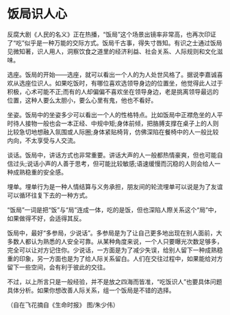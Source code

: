 # 饭局识人心

反腐大剧《人民的名义》正在热播，“饭局”这个场景出镜率非常高，也再次印证了“吃”似乎是一种万能的交际方式。饭局千古事，得失寸唇知。有识之士通过饭局见微知著，识人用人，洞察饮食之道里的经济利益、社会关系、人际规则和文化滋味。 

选座。饭局的开始——选座，就可以看出一个人的为人处世风格了。据说李嘉诚喜欢从选座位识人。如果吃饭时，有哪位喜欢选领导身边的位置坐，他觉得此人过于积极，心术可能不正;而有的人却偏偏不喜欢坐在领导身边，老是挑离领导最远的位置，这种人要么太胆小，要么心里有鬼，他也不看好。 

坐姿。饭局中的坐姿多少可以看出一个人的性格特点。比如饭局中正襟危坐的人平时待人接物一般也会一本正经、中规中矩;身体前倾，把胳膊支撑在桌子上的人则比较急切地想融入氛围或人际圈;身体紧贴椅背，仿佛深陷在餐椅中的人一般比较内向，不太享受与人交流。 

谈话。饭局中，讲话方式也非常重要。讲话大声的人一般都热情豪爽，但也可能自信过头;说话小声的人善于思考，但可能比较敏感;语速缓慢而沉稳的人则会给人一种成熟稳重的安全感。 

埋单。埋单行为是一种人情结算与义务承担，朋友间的轮流埋单可以说是为了友谊可以循环往复下去的一种方式。 

“饭局”一词是把“饭”与“局”连成一体，吃的是饭，但也深陷人際关系这个“局”中，如果做得不好，会适得其反。 

饭局中，最好“多参局，少说话”。多参局是为了让自己更多地出现在别人面前，大多数人都认为熟悉的人安全可靠。从某种角度来说，一个人只要曝光次数足够多，完全可以让对方记住你。少说话，一方面是为了减少失误，给别人留下一种成熟稳重的印象，另一方面也是为了给人际关系留白。人们在交往过程中，如果能给对方留下一些空间，会有利于彼此的交往。 

不过，以上所言只是一般经验，并不是放之四海而皆准，“吃饭识人”也要具体问题具体分析。如果你想改善人际关系，组一个饭局是不错的选择。 

（自在飞花摘自《生命时报》 图/朱少伟）
